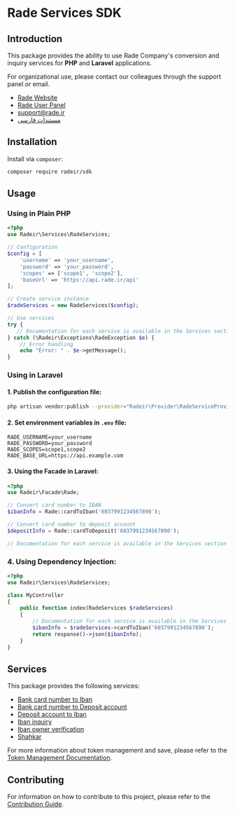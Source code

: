 # Rade Services SDK

## Introduction
This package provides the ability to use Rade Company's conversion and inquiry services for **PHP** and **Laravel** applications.

For organizational use, please contact our colleagues through the support panel or email.

- [Rade Website](https://rade.ir)
- [Rade User Panel](https://my.rade.ir)
- [support@rade.ir](mailto:support@rade.ir)
- [مستندات فارسی](README_FA.md)

## Installation

Install via `composer`:

```bash
composer require radeir/sdk
```

## Usage

### Using in Plain PHP

```php
<?php
use Radeir\Services\RadeServices;

// Configuration
$config = [
    'username' => 'your_username',
    'password' => 'your_password',
    'scopes' => ['scope1', 'scope2'],
    'baseUrl' => 'https://api.rade.ir/api'
];

// Create service instance
$radeServices = new RadeServices($config);

// Use services
try {
   // Documentation for each service is available in the Services section below
} catch (\Radeir\Exceptions\RadeException $e) {
    // Error handling
    echo "Error: " . $e->getMessage();
}
```

### Using in Laravel

#### 1. Publish the configuration file:

```bash
php artisan vendor:publish --provider="Radeir\Provider\RadeServiceProvider"
```

#### 2. Set environment variables in `.env` file:

```
RADE_USERNAME=your_username
RADE_PASSWORD=your_password
RADE_SCOPES=scope1,scope2
RADE_BASE_URL=https://api.example.com
```


#### 3. Using the Facade in Laravel:

```php
<?php
use Radeir\Facade\Rade;

// Convert card number to IBAN
$ibanInfo = Rade::cardToIban('6037991234567890');

// Convert card number to deposit account
$depositInfo = Rade::cardToDeposit('6037991234567890');

// Documentation for each service is available in the Services section below

```

### 4. Using Dependency Injection:

```php
<?php
use Radeir\Services\RadeServices;

class MyController
{
    public function index(RadeServices $radeServices)
    {
        // Documentation for each service is available in the Services section below
        $ibanInfo = $radeServices->cardToIban('6037991234567890');
        return response()->json($ibanInfo);
    }
}
```


## Services

This package provides the following services:

- [Bank card number to Iban](docs/en/card-to-iban.md)
- [Bank card number to Deposit account](docs/en/card-to-deposit.md)
- [Deposit account to Iban](docs/en/deposit-to-iban.md)
- [Iban inquiry](docs/en/iban-inquiry.md)
- [Iban owner verification](docs/en/iban-owner-verification.md)
- [Shahkar](docs/en/shahkar.md)

For more information about token management and save, please refer to the
[Token Management Documentation](docs/en/token-manager.md).

## Contributing

For information on how to contribute to this project, please refer to the
[Contribution Guide](docs/en/contributing.md).

